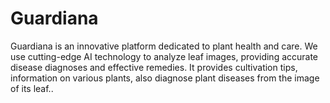 # Guardiana
Guardiana is an innovative platform dedicated to plant health and care. We use cutting-edge AI technology to analyze leaf images, providing accurate disease diagnoses and effective remedies. It provides cultivation tips, information on various plants, also diagnose plant diseases from the image of its leaf..
